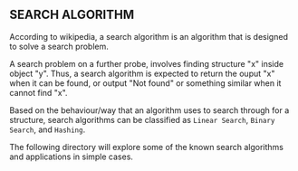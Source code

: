 ## SEARCH ALGORITHM

According to wikipedia, a search algorithm is an
algorithm that is designed to solve a search problem.


A search problem on a further probe, involves finding structure
"x" inside object "y". Thus, a search algorithm is expected to return
the ouput "x" when it can be found, or output "Not found" or something
similar when it cannot find "x".


Based on the behaviour/way that an algorithm uses to search through for
a structure, search algorithms can be classified as `Linear Search`,
`Binary Search`, and `Hashing`.

The following directory will explore some of the known search algorithms
and applications in simple cases.
